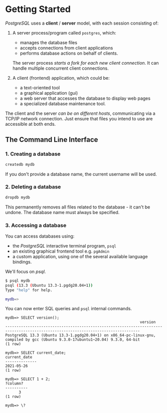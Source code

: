 # Getting Started

*PostgreSQL* uses a **client** / **server** model, with each session consisting of:

1. A server process/program called `postgres`, which:
   - manages the database files
   - accepts connections from client applications
   - performs database actions on behalf of clients.

   The server process *starts a fork for each new client connection*. It can handle multiple concurrent client connections.

2. A client (frontend) application, which could be:
   - a text-oriented tool
   - a graphical application (gui)
   - a web server that accesses the database to display web pages
   - a specialized database maintenance tool.

The client and the server *can be on different hosts*, communicating via a TCP/IP network connection. Just ensure that files you intend to use are accessible at both ends.

## The Command Line Interface

### 1. Creating a database

```bash
createdb mydb
```

If you don't provide a database name, the current username will be used.

### 2. Deleting a database

```bash
dropdb mydb
```

This permanently removes all files related to the database - it can't be undone. The database name must always be specified.

### 3. Accessing a database

You can access databases using:

- the *PostgreSQL* interactive terminal program, `psql`
- an existing graphical frontend tool e.g. `pgAdmin`
- a custom application, using one of the several available language bindings.

We'll focus on *psql*.

```bash
$ psql mydb
psql (13.3 (Ubuntu 13.3-1.pgdg20.04+1))
Type "help" for help.

mydb=>
```

You can now enter SQL queries and `psql` internal commands.

```psql
mydb=> SELECT version();
                                                            version                                                              
----------------------------------------------------------------------------------------------------------------------------------
PostgreSQL 13.3 (Ubuntu 13.3-1.pgdg20.04+1) on x86_64-pc-linux-gnu, compiled by gcc (Ubuntu 9.3.0-17ubuntu1~20.04) 9.3.0, 64-bit
(1 row)

mydb=> SELECT current_date;
current_date 
--------------
2021-05-26
(1 row)

mydb=> SELECT 1 + 2;
?column? 
----------
      3
(1 row)

mydb=> \?
```
